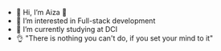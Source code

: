 - 👋 Hi, I’m Aiza :revolving_hearts:
- 👀 I’m interested in Full-stack development
- 🌱 I’m currently studying at DCI
- :ok_hand: "There is nothing you can't do, if you set your mind to it"

<!---
AizStein/AizStein is a ✨ special ✨ repository because its `README.md` (this file) appears on your GitHub profile.
You can click the Preview link to take a look at your changes.
--->
